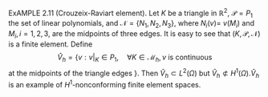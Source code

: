 ExAMPLE $2.11$ (Crouzeix-Raviart element). Let $K$ be a triangle in $\mathbb{R}^2$, $\mathcal{P}=P_1$ the set of linear polynomials, and $\mathcal{N}=\left\{N_1, N_2, N_3\right\}$, where $N_i(v)=$ $v\left(M_i\right)$ and $M_i, i=1,2,3$, are the midpoints of three edges. It is easy to see that $(K, \mathcal{P}, \mathcal{N})$ is a finite element. Define
$$
\hat{V}_h=\left\{v:\left.v\right|_K \in P_1, \quad \forall K \in \mathcal{M}_h, v\right. \text { is continuous }
$$
at the midpoints of the triangle edges $\}$.
Then $\hat{V}_h \subset L^2(\Omega)$ but $\hat{V}_h \not \subset H^1(\Omega) . \hat{V}_h$ is an example of $H^1$-nonconforming finite element spaces.